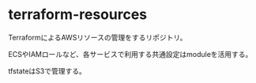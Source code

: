 # terraform-resources
TerraformによるAWSリソースの管理をするリポジトリ。

ECSやIAMロールなど、各サービスで利用する共通設定はmoduleを活用する。

tfstateはS3で管理する。